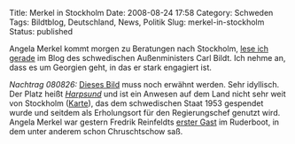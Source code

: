 Title: Merkel in Stockholm
Date: 2008-08-24 17:58
Category: Schweden
Tags: Bildtblog, Deutschland, News, Politik
Slug: merkel-in-stockholm
Status: published

Angela Merkel kommt morgen zu Beratungen nach Stockholm, [lese ich
gerade](http://carlbildt.wordpress.com/2008/08/24/rivstart-mandag/) im
Blog des schwedischen Außenministers Carl Bildt. Ich nehme an, dass es
um Georgien geht, in das er stark engagiert ist.

*Nachtrag 080826:* [Dieses
Bild](http://www.dn.se/content/1/c6/82/02/28/ekanute.jpg) muss noch
erwähnt werden. Sehr idyllisch. Der Platz heißt
[*Harpsund*](http://sv.wikipedia.org/wiki/Harpsund) und ist ein Anwesen
auf dem Land nicht sehr weit von Stockholm
([Karte](http://kartor.eniro.se/query?&what=map_adr&mop=aq&searchInMap=1&mapstate=6;16.486903;59.100292;a;16.465821677827474;59.10966636451584;16.507945892707006;59.09098695261879;625;523&mapcomp=;;;Harpsund;;;64031;MELL%D6SA;;;;;16.48690285668476;59.10029192392843;0;0;;FLEN;maps_place.70212.21;0&geo_area=Harpsund,%20MELL%D6SA&stq=0&pis=0)),
das dem schwedischen Staat 1953 gespendet wurde und seitdem als
Erholungsort für den Regierungschef genutzt wird. Angela Merkel war
gestern Fredrik Reinfeldts [erster
Gast](http://www.dn.se/DNet/jsp/polopoly.jsp?d=147&a=820437) im
Ruderboot, in dem unter anderem schon Chruschtschow saß.

